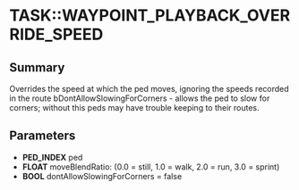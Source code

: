 # TASK::WAYPOINT_PLAYBACK_OVERRIDE_SPEED

## Summary
Overrides the speed at which the ped moves, ignoring the speeds recorded in the route
bDontAllowSlowingForCorners - allows the ped to slow for corners; without this peds may have trouble keeping to their routes.

## Parameters
* **PED_INDEX** ped
* **FLOAT** moveBlendRatio: (0.0 = still, 1.0 = walk, 2.0 = run, 3.0 = sprint)
* **BOOL** dontAllowSlowingForCorners = false